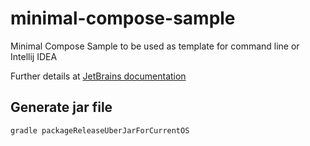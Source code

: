 # minimal-compose-sample

Minimal Compose Sample to be used as template for command line or Intellij IDEA

Further details at [JetBrains documentation](https://github.com/JetBrains/compose-multiplatform-desktop-template/#readme)

## Generate jar file

```
gradle packageReleaseUberJarForCurrentOS
```

